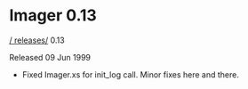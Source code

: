 # Imager 0.13

[ / ](..) [releases/](./) 0.13

Released 09 Jun 1999

- Fixed Imager.xs for init_log call.  Minor fixes here  and there.